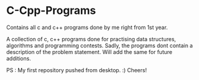 # C-Cpp-Programs
Contains all c and c++ programs done by me right from 1st year.


A collection of c, c++ programs done for practising data structures, algorithms and programming contests.
Sadly, the programs dont contain a description of the problem statement. Will add the same for future additions.

PS : 
My first repository pushed from desktop. :)
Cheers!
